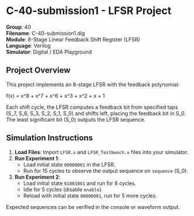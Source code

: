 # C-40-submission1 - LFSR Project

**Group**: 40  
**Filename**: C-40-submission1.dig  
**Module**: 8-Stage Linear Feedback Shift Register (LFSR)  
**Language**: Verilog  
**Simulator**: Digital / EDA Playground  

## Project Overview
This project implements an 8-stage LFSR with the feedback polynomial:

f(x) = x^8 + x^7 + x^6 + x^3 + x^2 + x + 1

Each shift cycle, the LFSR computes a feedback bit from specified taps (S_7, S_6, 
S_3, S_2, S_1, S_0) and shifts left, placing the feedback bit in S_0. The least
significant bit (S_0) outputs the LFSR sequence.

## Simulation Instructions
1. **Load Files**: Import `LFSR.v` and `LFSR_Testbench.v` files into your simulator.
2. **Run Experiment 1**:
   - Load initial state `00000001` in the LFSR.
   - Run for 15 cycles to observe the output sequence on `sequence` (S_0).
3. **Run Experiment 2**:
   - Load initial state `01001001` and run for 8 cycles.
   - Idle for 5 cycles (disable `enable`).
   - Reload with initial state `00000001`, run for 5 more cycles.

Expected sequences can be verified in the console or waveform output.

